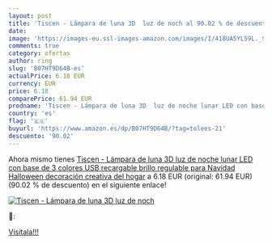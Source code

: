 ```yaml
---
layout: post
title: 'Tiscen - Lámpara de luna 3D  luz de noch al 90.02 % de descuento'
date: 
image: 'https://images-eu.ssl-images-amazon.com/images/I/418UA5YL59L._SL200_.jpg'
comments: true
category: ofertas
author: ring
slug: 'B07HT9D64B-es'
actualPrice: 6.18 EUR
currency: EUR
price: 6.18
comparePrice: 61.94 EUR
prodname: 'Tiscen - Lámpara de luna 3D  luz de noche lunar LED con base de 3 colores  USB  recargable  brillo regulable para Navidad  Halloween  decoración creativa del hogar'
country: 'es'
flag: '🇪🇸'
buyurl: 'https://www.amazon.es/dp/B07HT9D64B/?tag=tolees-21'
descuento: '90.02'
---
```


Ahora mismo tienes [Tiscen - Lámpara de luna 3D  luz de noche lunar LED con base de 3 colores  USB  recargable  brillo regulable para Navidad  Halloween  decoración creativa del hogar](https://www.amazon.es/dp/B07HT9D64B/?tag=tolees-21) a 6.18 EUR (original: 61.94 EUR) (90.02 %  de descuento) en el siguiente enlace!

[![Tiscen - Lámpara de luna 3D  luz de noch](https://images-eu.ssl-images-amazon.com/images/I/418UA5YL59L._SL200_.jpg)](https://www.amazon.es/dp/B07HT9D64B/?tag=tolees-21)

🔎:


[Visítala!!!](https://www.amazon.es/dp/B07HT9D64B/?tag=tolees-21)
